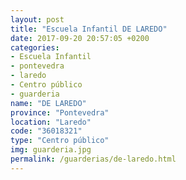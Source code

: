 ```yaml
---
layout: post
title: "Escuela Infantil DE LAREDO"
date: 2017-09-20 20:57:05 +0200
categories:
- Escuela Infantil
- pontevedra
- laredo
- Centro público
- guarderia
name: "DE LAREDO"
province: "Pontevedra"
location: "Laredo"
code: "36018321"
type: "Centro público"
img: guarderia.jpg
permalink: /guarderias/de-laredo.html
---
```


